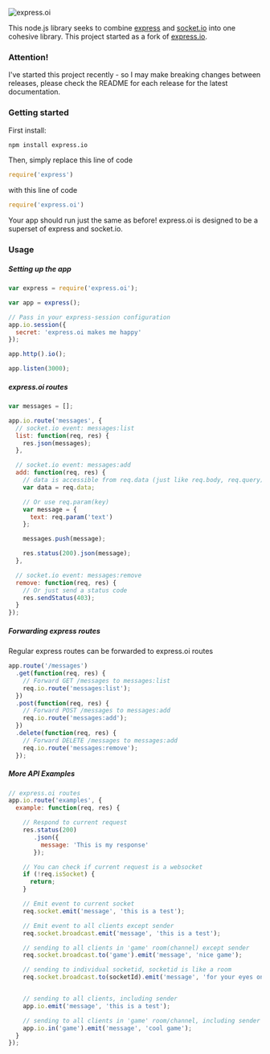 ![express.oi](http://i.imgur.com/zzZLudd.png)

This node.js library seeks to combine [express](http://expressjs.com) and [socket.io](socket.io) into one cohesive library. This project started as a fork of [express.io](https://github.com/techpines/express.io).

### Attention!

I've started this project recently - so I may make breaking changes between releases, please check the README for each release for the latest documentation.

### Getting started

First install:

```sh
npm install express.io
```

Then, simply replace this line of code

```js
require('express')
```

with this line of code

```js
require('express.oi')
```
Your app should run just the same as before! express.oi is designed to be a superset of express and socket.io.

### Usage

##### Setting up the app

```js
var express = require('express.oi');

var app = express();

// Pass in your express-session configuration
app.io.session({
  secret: 'express.oi makes me happy'
});

app.http().io();

app.listen(3000);
```

##### express.oi routes

```js
var messages = [];

app.io.route('messages', {
  // socket.io event: messages:list
  list: function(req, res) {
    res.json(messages);
  },

  // socket.io event: messages:add
  add: function(req, res) {
    // data is accessible from req.data (just like req.body, req.query)
    var data = req.data;

    // Or use req.param(key)
    var message = {
      text: req.param('text')
    };

    messages.push(message);

    res.status(200).json(message);
  },

  // socket.io event: messages:remove
  remove: function(req, res) {
    // Or just send a status code
    res.sendStatus(403);
  }
});

```

##### Forwarding express routes

Regular express routes can be forwarded to express.oi routes

```js
app.route('/messages')
  .get(function(req, res) {
    // Forward GET /messages to messages:list
    req.io.route('messages:list');
  })
  .post(function(req, res) {
    // Forward POST /messages to messages:add
    req.io.route('messages:add');
  })
  .delete(function(req, res) {
    // Forward DELETE /messages to messages:add
    req.io.route('messages:remove');
  });
```

##### More API Examples

```js
// express.oi routes
app.io.route('examples', {
  example: function(req, res) {

    // Respond to current request
    res.status(200)
       .json({
         message: 'This is my response'
       });

    // You can check if current request is a websocket
    if (!req.isSocket) {
      return;
    }

    // Emit event to current socket
    req.socket.emit('message', 'this is a test');

    // Emit event to all clients except sender
    req.socket.broadcast.emit('message', 'this is a test');

    // sending to all clients in 'game' room(channel) except sender
    req.socket.broadcast.to('game').emit('message', 'nice game');

    // sending to individual socketid, socketid is like a room
    req.socket.broadcast.to(socketId).emit('message', 'for your eyes only');


    // sending to all clients, including sender
    app.io.emit('message', 'this is a test');

    // sending to all clients in 'game' room/channel, including sender
    app.io.in('game').emit('message', 'cool game');
  }
});

```
